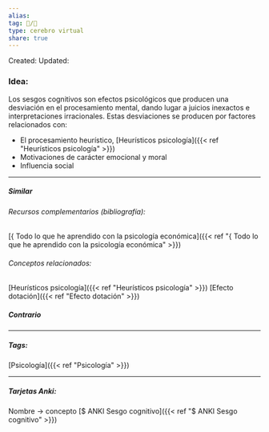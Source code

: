 ```yaml
---
alias: 
tag: 📝/🌱
type: cerebro virtual
share: true
---
```

Created: 
Updated: 


### Idea:
Los sesgos cognitivos son efectos psicológicos que producen una desviación en el procesamiento mental, dando lugar a juicios inexactos e interpretaciones irracionales.
Estas desviaciones se producen por factores relacionados con:
- El procesamiento heurístico, [Heurísticos psicología]({{< ref "Heurísticos psicología" >}})
- Motivaciones de carácter emocional y moral
- Influencia social

---
##### Similar
###### Recursos complementarios (bibliografía):
[{ Todo lo que he aprendido con la psicología económica]({{< ref "{ Todo lo que he aprendido con la psicología económica" >}})
###### Conceptos relacionados:
[Heurísticos psicología]({{< ref "Heurísticos psicología" >}})
[Efecto dotación]({{< ref "Efecto dotación" >}})
##### Contrario


---
##### Tags:
[Psicología]({{< ref "Psicología" >}})

---
##### Tarjetas Anki:
Nombre → concepto
[$ ANKI Sesgo cognitivo]({{< ref "$ ANKI Sesgo cognitivo" >}})